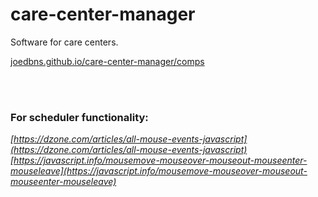 # care-center-manager
Software for care centers.

[joedbns.github.io/care-center-manager/comps](https://joedbns.github.io/care-center-manager/comps)

<br><br>

### For **scheduler** functionality:
*[https://dzone.com/articles/all-mouse-events-javascript](https://dzone.com/articles/all-mouse-events-javascript)*  
*[https://javascript.info/mousemove-mouseover-mouseout-mouseenter-mouseleave](https://javascript.info/mousemove-mouseover-mouseout-mouseenter-mouseleave)*
